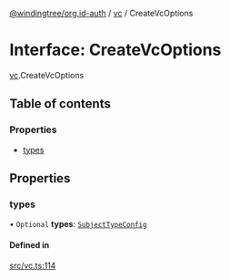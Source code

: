 [@windingtree/org.id-auth](../README.md) / [vc](../modules/vc.md) / CreateVcOptions

# Interface: CreateVcOptions

[vc](../modules/vc.md).CreateVcOptions

## Table of contents

### Properties

- [types](vc.CreateVcOptions.md#types)

## Properties

### types

• `Optional` **types**: [`SubjectTypeConfig`](../modules/vc.md#subjecttypeconfig)

#### Defined in

[src/vc.ts:114](https://github.com/windingtree/org.id-sdk/blob/6904194/packages/auth/src/vc.ts#L114)
